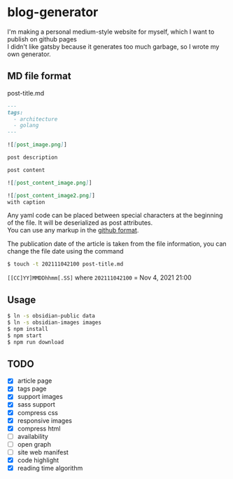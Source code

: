 # blog-generator

I'm making a personal medium-style website for myself, which I want to publish on github pages  
I didn't like gatsby because it generates too much garbage, so I wrote my own generator.

## MD file format

post-title.md

```md
---
tags:
  - architecture
  - golang
---

![[post_image.png]]

post description

post content

![[post_content_image.png]]

![[post_content_image2.png]]
with caption
```

Any yaml code can be placed between special characters at the beginning of the file. It will be deserialized as post attributes.  
You can use any markup in the [github format](https://docs.github.com/en/get-started/writing-on-github/getting-started-with-writing-and-formatting-on-github/basic-writing-and-formatting-syntax).

The publication date of the article is taken from the file information, you can change the file date using the command

```bash
$ touch -t 202111042100 post-title.md
```

`[[CC]YY]MMDDhhmm[.SS]` where `202111042100` = Nov 4, 2021 21:00

## Usage

```bash
$ ln -s obsidian-public data
$ ln -s obsidian-images images
$ npm install
$ npm start
$ npm run download
```

## TODO

- [x] article page
- [x] tags page
- [x] support images
- [x] sass support
- [x] compress css
- [x] responsive images
- [x] compress html
- [ ] availability
- [ ] open graph
- [ ] site web manifest
- [x] code highlight
- [x] reading time algorithm
